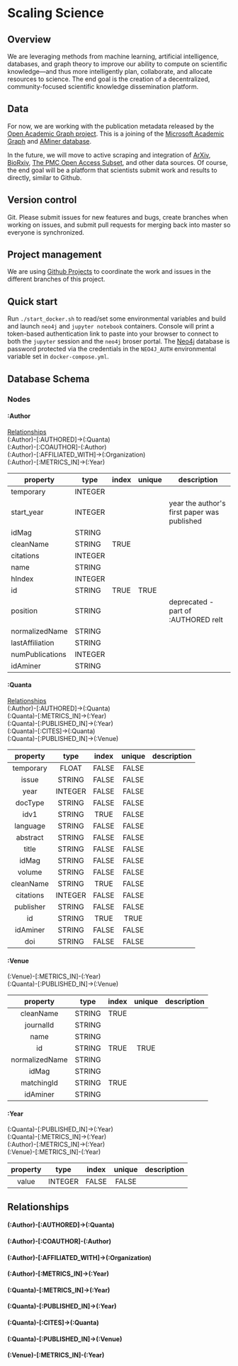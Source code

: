 # Scaling Science
## Overview
We are leveraging methods from machine learning, artificial intelligence, databases, and graph theory to improve our ability to compute on scientific knowledge—and thus more intelligently plan, collaborate, and allocate resources to science. The end goal is the creation of a decentralized, community-focused scientific knowledge dissemination platform.

## Data
For now, we are working with the publication metadata released by the [Open Academic Graph project](https://www.openacademic.ai/oag/). This is a joining of the [Microsoft Academic Graph](https://www.microsoft.com/en-us/research/project/microsoft-academic-graph/) and [AMiner database](https://aminer.org/).

In the future, we will move to active scraping and integration of [ArXiv](https://arxiv.org/), [BioRxiv](https://www.biorxiv.org/), [The PMC Open Access Subset](https://www.ncbi.nlm.nih.gov/pmc/tools/openftlist/), and other data sources. Of course, the end goal will be a platform that scientists submit work and results to directly, similar to Github.

## Version control
Git. Please submit issues for new features and bugs, create branches when working on issues, and submit pull requests for merging back into master so everyone is synchronized.

## Project management
We are using [Github Projects](https://github.com/jameswweis/scaling-science/projects) to coordinate the work and issues in the different branches of this project.


## Quick start

Run `./start_docker.sh` to read/set some environmental variables and build and launch `neo4j` and `jupyter notebook` containers. Console will print a token-based authentication link to paste into your browser to connect to both the `jupyter` session and the `neo4j` broser portal. The [Neo4j](https://neo4j.com/) database is password protected via the credentials in the `NEO4J_AUTH` environmental variable set in `docker-compose.yml`.


## Database Schema

### Nodes

#### :Author
[Relationships](#relationships)  
(:Author)-[:AUTHORED]->(:Quanta)   
(:Author)-[:COAUTHOR]-(:Author)   
 (:Author)-[:AFFILIATED_WITH]->(:Organization)  
(:Author)-[:METRICS_IN]->(:Year)

|property       |type   |index|unique|description|
|---------------|-------|-----|------|-----------|
|temporary      |INTEGER|     |      |           |
|start_year     |INTEGER|     |      | year the author's first paper was published           |
|idMag          |STRING |     |      |           |
|cleanName      |STRING |TRUE |      |           |
|citations      |INTEGER|     |      |           |
|name           |STRING |     |      |           |
|hIndex         |INTEGER|     |      |           |
|id             |STRING |TRUE |TRUE  |           |
|position       |STRING |     |      |deprecated - part of :AUTHORED relt            |
|normalizedName |STRING |     |      |           |
|lastAffiliation|STRING |     |      |           |
|numPublications|INTEGER|     |      |           |
|idAminer       |STRING |     |      |           |


#### :Quanta
[Relationships](#relationships)  
(:Author)-[:AUTHORED]->(:Quanta)  
(:Quanta)-[:METRICS_IN]->(:Year)  
(:Quanta)-[:PUBLISHED_IN]->(:Year)  
(:Quanta)-[:CITES]->(:Quanta)  
(:Quanta)-[:PUBLISHED_IN]->(:Venue)

|property       |type   |index|unique|description|
|:-------------:|:-----:|:---:|:----:|:---------:|
|   temporary   | FLOAT |FALSE|FALSE |           |
|     issue     |STRING |FALSE|FALSE |           |
|     year      |INTEGER|FALSE|FALSE |           |
|    docType    |STRING |FALSE|FALSE |           |
|     idv1      |STRING |TRUE |FALSE |           |
|   language    |STRING |FALSE|FALSE |           |
|   abstract    |STRING |FALSE|FALSE |           |
|     title     |STRING |FALSE|FALSE |           |
|     idMag     |STRING |FALSE|FALSE |           |
|    volume     |STRING |FALSE|FALSE |           |
|   cleanName   |STRING |TRUE |FALSE |           |
|   citations   |INTEGER|FALSE|FALSE |           |
|   publisher   |STRING |FALSE|FALSE |           |
|      id       |STRING |TRUE | TRUE |           |
|   idAminer    |STRING |FALSE|FALSE |           |
|      doi      |STRING |FALSE|FALSE |           |

#### :Venue
(:Venue)-[:METRICS_IN]-(:Year)  
(:Quanta)-[:PUBLISHED_IN]->(:Venue)  

|property       |type   |index|unique|description|
|:-------------:|:-----:|:---:|:----:|:---------:|
|   cleanName   |STRING |TRUE |      |           |
|   journalId   |STRING |     |      |           |
|     name      |STRING |     |      |           |
|      id       |STRING |TRUE | TRUE |           |
|normalizedName |STRING |     |      |           |
|     idMag     |STRING |     |      |           |
|  matchingId   |STRING |TRUE |      |           |
|   idAminer    |STRING |     |      |           |

#### :Year
(:Quanta)-[:PUBLISHED_IN]->(:Year)  
(:Quanta)-[:METRICS_IN]->(:Year)  
(:Author)-[:METRICS_IN]->(:Year)  
(:Venue)-[:METRICS_IN]-(:Year)


|property       |type   |index|unique|description|
|:-------------:|:-----:|:---:|:----:|:---------:|
|     value     |INTEGER|FALSE|FALSE |           |


## Relationships

#### (:Author)-[:AUTHORED]->(:Quanta)

#### (:Author)-[:COAUTHOR]-(:Author)

#### (:Author)-[:AFFILIATED_WITH]->(:Organization)

#### (:Author)-[:METRICS_IN]->(:Year)

#### (:Quanta)-[:METRICS_IN]->(:Year)

#### (:Quanta)-[:PUBLISHED_IN]->(:Year)

#### (:Quanta)-[:CITES]->(:Quanta)

#### (:Quanta)-[:PUBLISHED_IN]->(:Venue)

#### (:Venue)-[:METRICS_IN]-(:Year)
